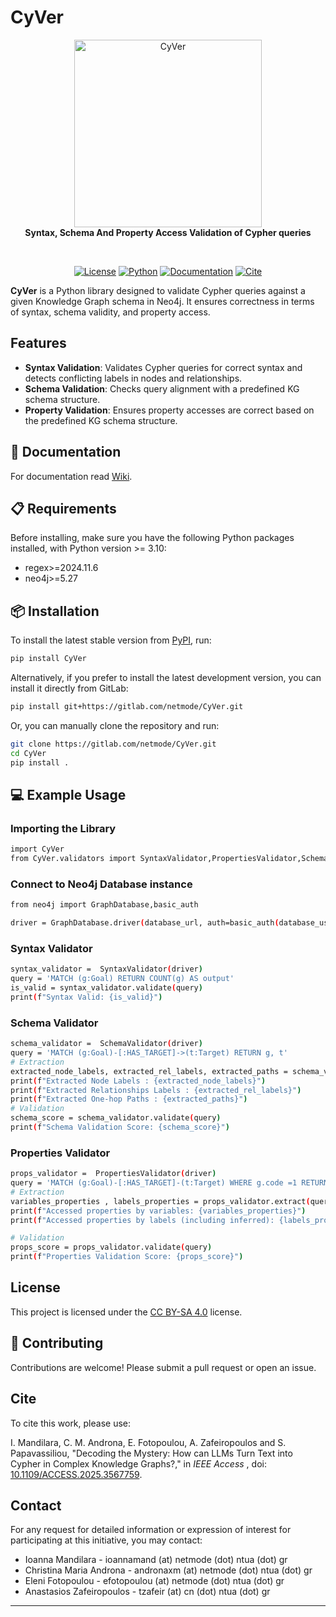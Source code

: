 # CyVer


<div align="center">
    <img src="https://gitlab.com/netmode/CyVer/-/raw/main/logoCyVer.jpg?ref_type=heads" alt="CyVer" width="300">
</div>

<div align="center">
  <b>Syntax, Schema And Property Access Validation of Cypher queries</b>
</div>

&nbsp;

<div align="center">

[
![License](https://img.shields.io/badge/License-CC_BY_SA_4.0-blue.svg)](https://creativecommons.org/licenses/by-sa/4.0/) [![Python](https://img.shields.io/badge/Python-%3E%3D3.10-brightgreen)](https://www.python.org/) [![Documentation](https://img.shields.io/badge/Documentation-online-orange)](https://gitlab.com/netmode/CyVer/-/wikis/home) [![Cite](https://img.shields.io/badge/Cite%20as-doi-yellow)](https://ieeexplore.ieee.org/document/10990239)
</div>

**CyVer** is a Python library designed to validate Cypher queries against a given Knowledge Graph schema in Neo4j. It ensures correctness in terms of syntax, schema validity, and property access.


## Features

* **Syntax Validation**: Validates Cypher queries for correct syntax and detects conflicting labels in nodes and relationships.
* **Schema Validation**: Checks query alignment with a predefined KG schema structure.
* **Property Validation**: Ensures property accesses are correct based on the predefined KG schema structure.

## 📖 Documentation

For documentation read [Wiki](https://gitlab.com/netmode/CyVer/-/wikis/home).

## 📋 Requirements

Before installing, make sure you have the following Python packages installed, with Python version >= 3.10:

* regex>=2024.11.6
* neo4j>=5.27

## 📦 Installation

To install the latest stable version from [PyPI](https://pypi.org/project/CyVer/), run:

```sh
pip install CyVer
```

Alternatively, if you prefer to install the latest development version, you can install it directly from GitLab:

```sh
pip install git+https://gitlab.com/netmode/CyVer.git
```

Or, you can manually clone the repository and run:

```sh
git clone https://gitlab.com/netmode/CyVer.git
cd CyVer
pip install .
```

## 💻 Example Usage

### Importing the Library

```sh
import CyVer
from CyVer.validators import SyntaxValidator,PropertiesValidator,SchemaValidator
```

### Connect to Neo4j Database instance

```sh
from neo4j import GraphDatabase,basic_auth

driver = GraphDatabase.driver(database_url, auth=basic_auth(database_username, database_password))
```

### Syntax Validator

```sh
syntax_validator =  SyntaxValidator(driver)
query = 'MATCH (g:Goal) RETURN COUNT(g) AS output'
is_valid = syntax_validator.validate(query)
print(f"Syntax Valid: {is_valid}")
```

### Schema Validator

```sh
schema_validator =  SchemaValidator(driver)
query = 'MATCH (g:Goal)-[:HAS_TARGET]->(t:Target) RETURN g, t'
# Extraction
extracted_node_labels, extracted_rel_labels, extracted_paths = schema_validator.extract(query)
print(f"Extracted Node Labels : {extracted_node_labels}")
print(f"Extracted Relationships Labels : {extracted_rel_labels}")
print(f"Extracted One-hop Paths : {extracted_paths}")
# Validation 
schema_score = schema_validator.validate(query)
print(f"Schema Validation Score: {schema_score}")

```

### Properties Validator

```sh
props_validator =  PropertiesValidator(driver)
query = 'MATCH (g:Goal)-[:HAS_TARGET]-(t:Target) WHERE g.code =1 RETURN t'
# Extraction
variables_properties , labels_properties = props_validator.extract(query)
print(f"Accessed properties by variables: {variables_properties}")
print(f"Accessed properties by labels (including inferred): {labels_properties}")

# Validation 
props_score = props_validator.validate(query)
print(f"Properties Validation Score: {props_score}")
```

## License

This project is licensed under the [CC BY-SA 4.0](https://creativecommons.org/licenses/by-sa/4.0/) license.

## 🤝 Contributing

Contributions are welcome! Please submit a pull request or open an issue.

## Cite

To cite this work, please use:

I. Mandilara, C. M. Androna, E. Fotopoulou, A. Zafeiropoulos and S. Papavassiliou, "Decoding the Mystery: How can LLMs Turn Text into Cypher in Complex Knowledge Graphs?," in  *IEEE Access* , doi: [10.1109/ACCESS.2025.3567759](https://ieeexplore.ieee.org/document/10990239).

## Contact

For any request for detailed information or expression of interest for participating at this initiative, you may contact:

- Ioanna Mandilara - ioannamand (at) netmode (dot) ntua (dot) gr
- Christina Maria Androna - andronaxm (at) netmode (dot) ntua (dot) gr
- Eleni Fotopoulou - efotopoulou (at) netmode (dot) ntua (dot) gr
- Anastasios Zafeiropoulos - tzafeir (at) cn (dot) ntua (dot) gr

---
